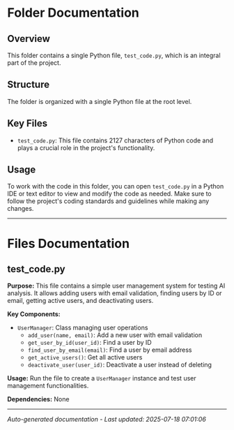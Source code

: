 # Folder Documentation

## Overview
This folder contains a single Python file, `test_code.py`, which is an integral part of the project.

## Structure
The folder is organized with a single Python file at the root level.

## Key Files
- `test_code.py`: This file contains 2127 characters of Python code and plays a crucial role in the project's functionality.

## Usage
To work with the code in this folder, you can open `test_code.py` in a Python IDE or text editor to view and modify the code as needed. Make sure to follow the project's coding standards and guidelines while making any changes.

---

# Files Documentation

## test_code.py

**Purpose:** This file contains a simple user management system for testing AI analysis. It allows adding users with email validation, finding users by ID or email, getting active users, and deactivating users.

**Key Components:**
- `UserManager`: Class managing user operations
  - `add_user(name, email)`: Add a new user with email validation
  - `get_user_by_id(user_id)`: Find a user by ID
  - `find_user_by_email(email)`: Find a user by email address
  - `get_active_users()`: Get all active users
  - `deactivate_user(user_id)`: Deactivate a user instead of deleting

**Usage:** Run the file to create a `UserManager` instance and test user management functionalities.

**Dependencies:** None

---
*Auto-generated documentation - Last updated: 2025-07-18 07:01:06*
